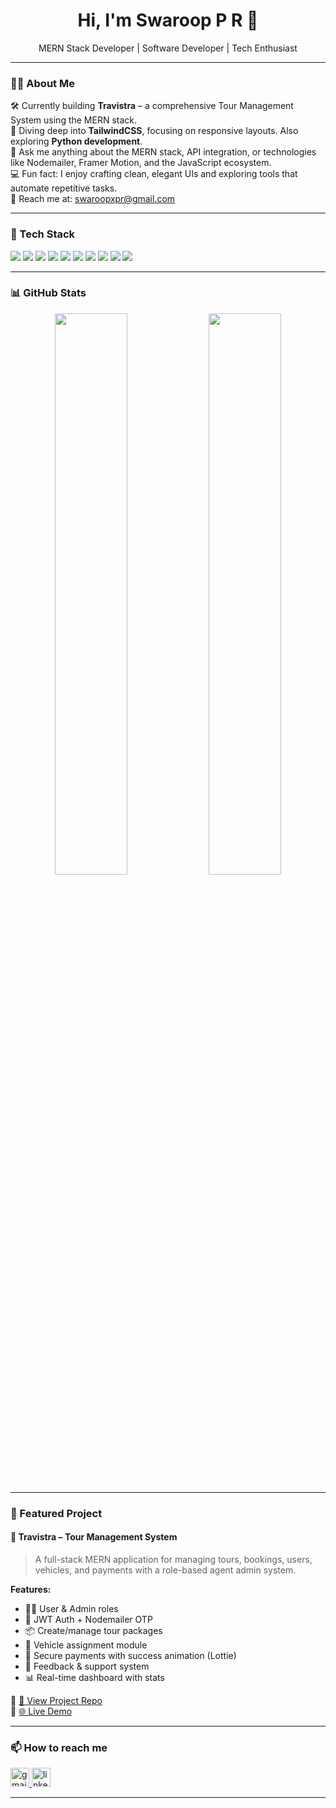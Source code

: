 <h1 align="center">Hi, I'm Swaroop P R 👋</h1>

<p align="center">
  MERN Stack Developer | Software Developer | Tech Enthusiast
</p>

---

### 👨‍💻 About Me

🛠️ Currently building **Travistra** – a comprehensive Tour Management System using the MERN stack.  
🎯 Diving deep into **TailwindCSS**, focusing on responsive layouts. Also exploring **Python development**.  
🧠 Ask me anything about the MERN stack, API integration, or technologies like Nodemailer, Framer Motion, and the JavaScript ecosystem.  
💻 Fun fact: I enjoy crafting clean, elegant UIs and exploring tools that automate repetitive tasks.  
📨 Reach me at: [swaroopxpr@gmail.com](mailto:swaroopxpr@gmail.com)

---

### 🧰 Tech Stack

<p>
  <img src="https://img.shields.io/badge/MongoDB-4EA94B?style=for-the-badge&logo=mongodb&logoColor=white"/>
  <img src="https://img.shields.io/badge/Express.js-000000?style=for-the-badge&logo=express&logoColor=white"/>
  <img src="https://img.shields.io/badge/React-61DAFB?style=for-the-badge&logo=react&logoColor=black"/>
  <img src="https://img.shields.io/badge/Node.js-339933?style=for-the-badge&logo=node.js&logoColor=white"/>
  <img src="https://img.shields.io/badge/JavaScript-F7DF1E?style=for-the-badge&logo=javascript&logoColor=black"/>
  <img src="https://img.shields.io/badge/Material%20UI-007FFF?style=for-the-badge&logo=mui&logoColor=white"/>
  <img src="https://img.shields.io/badge/Bootstrap-563D7C?style=for-the-badge&logo=bootstrap&logoColor=white"/>
  <img src="https://img.shields.io/badge/TailwindCSS-06B6D4?style=for-the-badge&logo=tailwindcss&logoColor=white"/>
  <img src="https://img.shields.io/badge/Postman-FF6C37?style=for-the-badge&logo=postman&logoColor=white"/>
  <img src="https://img.shields.io/badge/Render-46E3B7?style=for-the-badge&logo=render&logoColor=black"/>
</p>

---

### 📊 GitHub Stats

<p align="center">
<p align="center">
  <img width="48%" src="https://github-readme-stats.vercel.app/api?username=swaroop-p-r&show_icons=true&theme=radical" />
  <img width="48%" src="https://github-readme-streak-stats.herokuapp.com/?user=swaroop-p-r&theme=radical" />
</p>
  <!-- <img width="48%" src="https://github-readme-stats.vercel.app/api/top-langs/?username=swaroop-p-r&layout=compact&theme=radical" /> -->
</p>

---

### 📌 Featured Project

#### 🧳 Travistra – Tour Management System

> A full-stack MERN application for managing tours, bookings, users, vehicles, and payments with a role-based agent admin system.

**Features:**
- 🧑‍💼 User & Admin roles
- 🧾 JWT Auth + Nodemailer OTP
- 📦 Create/manage tour packages
- 🚐 Vehicle assignment module
- 💸 Secure payments with success animation (Lottie)
- 📧 Feedback & support system
- 📊 Real-time dashboard with stats

🔗 [📂 View Project Repo](https://github.com/swaroop-p-r/Travistra)  
🔗 [🌐 Live Demo](https://travistra-client.onrender.com)

---

### 📫 How to reach me

<p align="left">
  <a href="mailto:swaroopxpr@gmail.com" target="blank">
    <img src="https://img.icons8.com/color/48/gmail-new.png" alt="gmail" height="30" width="30" />
  </a>
  <a href="https://www.linkedin.com/in/swarooppr" target="blank">
    <img src="https://img.icons8.com/color/48/linkedin.png" alt="linkedin" height="30" width="30" />
  </a>
</p>

---
